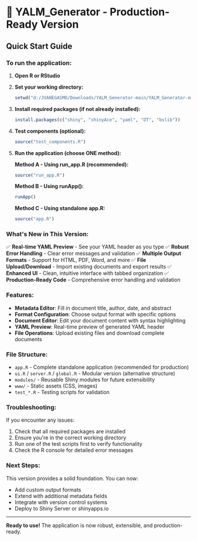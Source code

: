# 🚀 YALM_Generator - Production-Ready Version

## Quick Start Guide

### To run the application:

1. **Open R or RStudio**
2. **Set your working directory:**
   ```r
   setwd("d:/JVANEGASMO/Downloads/YALM_Generator-main/YALM_Generator-main")
   ```

3. **Install required packages (if not already installed):**
   ```r
   install.packages(c("shiny", "shinyAce", "yaml", "DT", "bslib"))
   ```

4. **Test components (optional):**
   ```r
   source("test_components.R")
   ```

5. **Run the application (choose ONE method):**
   
   **Method A - Using run_app.R (recommended):**
   ```r
   source("run_app.R")
   ```
   
   **Method B - Using runApp():**
   ```r
   runApp()
   ```
   
   **Method C - Using standalone app.R:**
   ```r
   source("app.R")
   ```

### What's New in This Version:

✅ **Real-time YAML Preview** - See your YAML header as you type
✅ **Robust Error Handling** - Clear error messages and validation
✅ **Multiple Output Formats** - Support for HTML, PDF, Word, and more
✅ **File Upload/Download** - Import existing documents and export results
✅ **Enhanced UI** - Clean, intuitive interface with tabbed organization
✅ **Production-Ready Code** - Comprehensive error handling and validation

### Features:

- **Metadata Editor**: Fill in document title, author, date, and abstract
- **Format Configuration**: Choose output format with specific options
- **Document Editor**: Edit your document content with syntax highlighting
- **YAML Preview**: Real-time preview of generated YAML header
- **File Operations**: Upload existing files and download complete documents

### File Structure:

- `app.R` - Complete standalone application (recommended for production)
- `ui.R` / `server.R` / `global.R` - Modular version (alternative structure)
- `modules/` - Reusable Shiny modules for future extensibility
- `www/` - Static assets (CSS, images)
- `test_*.R` - Testing scripts for validation

### Troubleshooting:

If you encounter any issues:
1. Check that all required packages are installed
2. Ensure you're in the correct working directory
3. Run one of the test scripts first to verify functionality
4. Check the R console for detailed error messages

### Next Steps:

This version provides a solid foundation. You can now:
- Add custom output formats
- Extend with additional metadata fields
- Integrate with version control systems
- Deploy to Shiny Server or shinyapps.io

---

**Ready to use!** The application is now robust, extensible, and production-ready.
